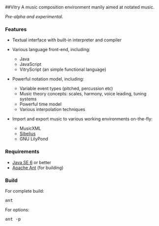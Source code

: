 ##Vitry
A music composition environment manily aimed at notated music.

*Pre-alpha and experimental*.


### Features
- Textual interface with built-in interpreter and compiler
- Various language front-end, including:
    - Java
    - JavaScript
    - VitryScript (an simple functional language)

- Powerful notation model, including:
    - Variable event types (pitched, percussion etc)
    - Music theory concepts: scales, harmony, voice leading, tuning systems
    - Powerful time model        
    - Various interpolation techniques  

- Import and export music to various working environments on-the-fly:
    - MusicXML
    - [Sibelius](http://www.sibelius.com/)
    - GNU LilyPond 
    

### Requirements
- [Java SE 6](http://www.java.com/en/download/) or better
- [Apache Ant](http://ant.apache.org/) (for building)

### Build
For complete build:
<pre>
ant
</pre>

For options:
<pre>
ant -p
</pre>

